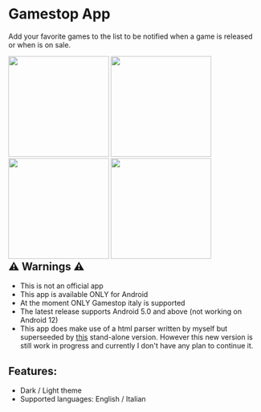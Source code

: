 # Gamestop App

Add your favorite games to the list to be notified when a game is released or when is on sale.

<div style="float: left;">
  <img src="https://user-images.githubusercontent.com/45881310/115078026-4ec03300-9eff-11eb-9143-8c25a769ce7f.jpg" width="200" />
  <img src="https://user-images.githubusercontent.com/45881310/115078018-49fb7f00-9eff-11eb-9638-03c83fae62f3.jpg" width="200" />
  <img src="https://user-images.githubusercontent.com/45881310/115078036-51bb2380-9eff-11eb-9cc4-812008dc30e9.jpg" width="200" />
  <img src="https://user-images.githubusercontent.com/45881310/115078007-4831bb80-9eff-11eb-8b05-fcec6b5bad3a.jpg" width="200" />
</div>

## ⚠ Warnings ⚠ 
- This is not an official app
- This app is available ONLY for Android
- At the moment ONLY Gamestop italy is supported
- The latest release supports Android 5.0 and above (not working on Android 12)
- This app does make use of a html parser written by myself but superseeded by [this](https://github.com/Brankale/gamestop_website_scraper) stand-alone version. However this new version is still work in progress and currently I don't have any plan to continue it.

## Features:
- Dark / Light theme
- Supported languages: English / Italian

[comment]: ![light_theme](https://user-images.githubusercontent.com/45881310/115078026-4ec03300-9eff-11eb-9143-8c25a769ce7f.jpg)
[comment]: ![dark_theme](https://user-images.githubusercontent.com/45881310/115078018-49fb7f00-9eff-11eb-9638-03c83fae62f3.jpg)
[comment]: ![details_1](https://user-images.githubusercontent.com/45881310/115078036-51bb2380-9eff-11eb-9cc4-812008dc30e9.jpg)
[comment]: ![details_2](https://user-images.githubusercontent.com/45881310/115078007-4831bb80-9eff-11eb-8b05-fcec6b5bad3a.jpg)
